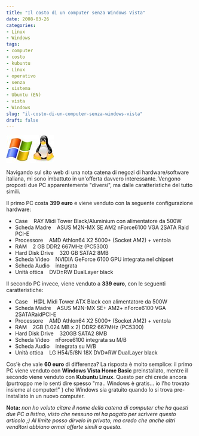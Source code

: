 ```yaml
---
title: "Il costo di un computer senza Windows Vista"
date: 2008-03-26
categories: 
- Linux
- Windows
tags: 
- computer
- costo
- kubuntu
- Linux
- operativo
- senza
- sistema
- Ubuntu (EN)
- vista
- Windows
slug: "il-costo-di-un-computer-senza-windows-vista"
draft: false
---
```


[![WindowsVistaAndLinux](windowsandlinux.thumbnail.jpg)]()

Navigando sul sito web di una nota catena di negozi di
hardware/software italiana, mi sono imbattuto in un'offerta davvero
interessante. Vengono proposti due PC apparentemente "diversi", ma dalle
caratteristiche del tutto simili.

Il primo PC costa **399 euro** e viene venduto con la seguente
configurazione hardware:

- Case    RAY Midi Tower Black/Aluminium con alimentatore da 500W
- Scheda Madre    ASUS M2N-MX SE AM2 nForce6100 VGA 2SATA Raid PCI-E
- Processore    AMD Athlon64 X2 5000+ (Socket AM2) + ventola
- RAM    2 GB DDR2 667MHz (PC5300)
- Hard Disk Drive    320 GB SATA2 8MB
- Scheda Video    NVIDIA GeForce 6100 GPU integrata nel chipset
- Scheda Audio    integrata
- Unità ottica    DVD±RW DualLayer black

Il secondo PC invece, viene venduto a **339 euro**, con le seguenti
caratteristiche:

- Case    H@L Midi Tower ATX Black con alimentatore da 500W
- Scheda Madre    ASUS M2N-MX SE+ AM2+ nForce6100 VGA 2SATARaidPCI-E
- Processore    AMD Athlon64 X2 5000+ (Socket AM2) + ventola
- RAM    2GB (1.024 MB x 2) DDR2 667MHz (PC5300)
- Hard Disk Drive    320GB SATA2 8MB
- Scheda Video    nForce6100 integrata su M/B
- Scheda Audio    integrata su M/B
- Unità ottica    LG H54/5/8N 18X DVD±RW DualLayer black

Cos'è che vale **60 euro** di differenza? La risposta è molto semplice:
il primo PC viene venduto con **Windows Vista Home Basic**
preinstallato, mentre il secondo viene venduto con **Kubuntu Linux**.
Questo per chi crede ancora (purtroppo me lo senti dire spesso "ma..
Windows è gratis... io l'ho trovato insieme al computer!" ) che Windows
sia gratuito quando lo si trova pre-installato in un nuovo computer.

**Nota:** *non ho voluto citare il nome della catena di computer che ha
questi due PC a listino, visto che nessuno mi ha pagato per scrivere
questo articolo ;) Al limite posso dirvelo in privato, ma credo che
anche altri venditori abbiano ormai offerte simili a questa.*


